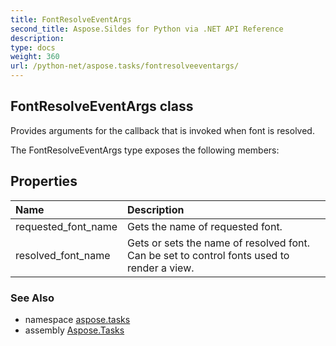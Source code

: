 ```yaml
---
title: FontResolveEventArgs
second_title: Aspose.Sildes for Python via .NET API Reference
description: 
type: docs
weight: 360
url: /python-net/aspose.tasks/fontresolveeventargs/
---
```


## FontResolveEventArgs class

Provides arguments for the callback that is invoked when font is resolved.

The FontResolveEventArgs type exposes the following members:
## Properties
| Name | Description |
| :- | :- |
|requested_font_name|Gets the name of requested font.|
|resolved_font_name|Gets or sets the name of resolved font. Can be set to control fonts used to render a view.|

### See Also

* namespace [aspose.tasks](/tasks/python-net/aspose.tasks/)
* assembly [Aspose.Tasks](/tasks/python-net/)


